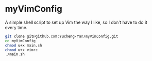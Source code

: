 # myVimConfig
A simple shell script to set up Vim the way I like, so I don't have to do it every time.
```bash
git clone git@github.com:Yucheng-Yan/myVimConfig.git
cd myVimConfig
chmod u+x main.sh
chmod u+x vimrc
./main.sh
```
